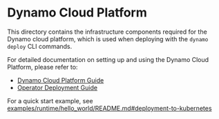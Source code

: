 <!--
SPDX-FileCopyrightText: Copyright (c) 2025 NVIDIA CORPORATION & AFFILIATES. All rights reserved.
SPDX-License-Identifier: Apache-2.0

Licensed under the Apache License, Version 2.0 (the "License");
you may not use this file except in compliance with the License.
You may obtain a copy of the License at

http://www.apache.org/licenses/LICENSE-2.0

Unless required by applicable law or agreed to in writing, software
distributed under the License is distributed on an "AS IS" BASIS,
WITHOUT WARRANTIES OR CONDITIONS OF ANY KIND, either express or implied.
See the License for the specific language governing permissions and
limitations under the License.
-->

# Dynamo Cloud Platform

This directory contains the infrastructure components required for the Dynamo cloud platform, which is used when deploying with the `dynamo deploy` CLI commands.

For detailed documentation on setting up and using the Dynamo Cloud Platform, please refer to:
- [Dynamo Cloud Platform Guide](../../docs/guides/dynamo_deploy/dynamo_cloud.md)
- [Operator Deployment Guide](../../docs/guides/dynamo_deploy/dynamo_operator.md)

For a quick start example, see [examples/runtime/hello_world/README.md#deployment-to-kubernetes](../../examples/runtime/hello_world/README.md#deployment-to-kubernetes)